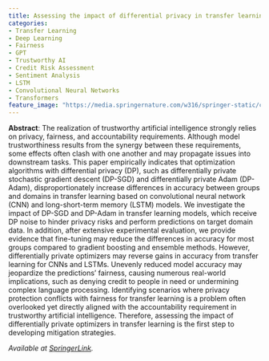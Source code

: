 ```yaml
---
title: Assessing the impact of differential privacy in transfer learning with deep neural networks and transformer language models
categories:
- Transfer Learning
- Deep Learning
- Fairness
- GPT
- Trustworthy AI
- Credit Risk Assessment
- Sentiment Analysis
- LSTM
- Convolutional Neural Networks
- Transformers
feature_image: "https://media.springernature.com/w316/springer-static/cover-hires/journal/521?as=webp"
---
```


**Abstract**: The realization of trustworthy artificial intelligence strongly relies on privacy, fairness, and accountability requirements. 
Although model trustworthiness results from the synergy between these requirements, some effects often clash with one another and may propagate issues into downstream tasks. 
This paper empirically indicates that optimization algorithms with differential privacy (DP), such as differentially private stochastic gradient descent (DP-SGD) and differentially private Adam (DP-Adam), disproportionately increase differences in accuracy between groups and domains in transfer learning based on convolutional neural network (CNN) and long-short-term memory (LSTM) models. 
We investigate the impact of DP-SGD and DP-Adam in transfer learning models, which receive DP noise to hinder privacy risks and perform predictions on target domain data. 
In addition, after extensive experimental evaluation, we provide evidence that fine-tuning may reduce the differences in accuracy for most groups compared to gradient boosting and ensemble methods. 
However, differentially private optimizers may reverse gains in accuracy from transfer learning for CNNs and LSTMs. Unevenly reduced model accuracy may jeopardize the predictions’ fairness, causing numerous real-world implications, such as denying credit to people in need or undermining complex language processing. 
Identifying scenarios where privacy protection conflicts with fairness for transfer learning is a problem often overlooked yet directly aligned with the accountability requirement in trustworthy artificial intelligence. 
Therefore, assessing the impact of differentially private optimizers in transfer learning is the first step to developing mitigation strategies.

_Available at [SpringerLink](https://link.springer.com/article/10.1007/s00521-024-10547-x)._
